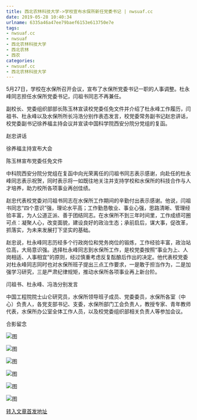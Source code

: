 ```yaml
---
title: 西北农林科技大学->学校宣布水保所新任党委书记 | nwsuaf.cc
date: 2019-05-28 10:40:34
urlname: 6335a46a47ee79baef6153e613750e7e
tags: 
- nwsuaf.cc
- nwsuaf
- 西北农林科技大学
- 西北农林
- 西农
categories:
- nwsuaf.cc
- 西北农林科技大学
---
```



5月27日，学校在水保所召开会议，宣布了水保所党委书记一职的人事调整。杜永峰同志担任水保所党委书记，闫祖书同志不再兼任。

副校长、党委组织部部长陈玉林宣读校党委任免文件并介绍了杜永峰工作履历，闫祖书、杜永峰以及水保所所长冯浩分别作表态发言，校党委常务副书记赵忠讲话，校党委副书记徐养福主持会议并宣读中国科学院西安分院分党组的复函。

赵忠讲话

徐养福主持宣布大会

陈玉林宣布党委任免文件

中科院西安分院分党组在复函中向光荣离任的闫祖书同志表示感谢，向赴任的杜永峰同志表示祝贺，同时表示将一如既往地关注并支持学校和水保所的科技合作与人才培养，助力校所各项事业再创佳绩。

赵忠代表校党委对闫祖书同志在水保所工作期间的辛勤付出表示感谢。他说，闫祖书同志“四个意识”强，理论水平高；工作勤恳敬业、事业心强，思路清晰、管理经验丰富，为人公道正派、善于团结同志。在水保所不到三年时间里，工作成绩可圈可点：凝聚人心，改变面貌，建设良好的政治生态；承前启后，谋大事，促改革，抓落实，为未来发展打下坚实的基础。

赵忠说，杜永峰同志历经多个行政岗位和党务岗位的锻炼，工作经验丰富，政治站位高，大局意识强。选择杜永峰同志到水保所工作，是校党委按照“事业为上、人岗相适、人事相宜”的原则，经过慎重考虑反复酝酿后作出的决定。他代表校党委对杜永峰同志同时也对水保所班子提出三点工作要求，一是敢于担当作为，二是加强学习研究，三是严肃纪律规矩，推动水保所各项事业再上新台阶。

闫祖书、杜永峰、冯浩分别发言

中国工程院院士山仑研究员，水保所领导班子成员、党委委员，水保所各室（中心）负责人，各党支部书记、支委，水保所部门工会负责人，教授专家、青年教师代表，水保所办公室全体工作人员，以及校党委组织部相关负责人等参加会议。

合影留念



![图](https://news.nwsuaf.edu.cn/images/content/2019-05/20190528090959637531.JPG)

![图](https://news.nwsuaf.edu.cn/images/content/2019-05/20190528091917597025.jpg)

![图](https://news.nwsuaf.edu.cn/images/content/2019-05/20190528090614076026.JPG)

![图](https://news.nwsuaf.edu.cn/images/content/2019-05/20190528091328271737.JPG)

![图](https://news.nwsuaf.edu.cn/images/content/2019-05/20190528091314572664.JPG)

![图](https://news.nwsuaf.edu.cn/images/content/2019-05/20190528090325903868.JPG)

[转入文章首发地址](https://news.nwsuaf.edu.cn/xnxw/89868.htm)